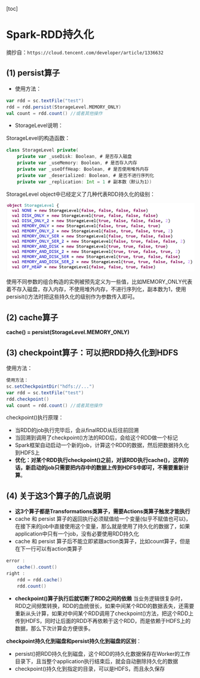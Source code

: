 [toc]

# Spark-RDD持久化
摘抄自：`https://cloud.tencent.com/developer/article/1336632`

## (1) persist算子

* 使用方法：

```scala
var rdd = sc.textFile("test")
rdd = rdd.persist(StorageLevel.MEMORY_ONLY)
val count = rdd.count() //或者其他操作
```

* StorageLevel说明：

StorageLevel的构造函数：

```scala
class StorageLevel private(
    private var _useDisk: Boolean, # 是否存入磁盘
    private var _useMemory: Boolean, # 是否存入内存
    private var _useOffHeap: Boolean, # 是否使用堆外内存
    private var _deserialized: Boolean, # 是否不进行序列化
    private var _replication: Int = 1 # 副本数（默认为1）)
```

StorageLevel object中已经定义了几种代表RDD持久化的级别：

![](assets/markdown-img-paste-20200729174154312.png)

使用不同参数的组合构造的实例被预先定义为一些值，比如MEMORY_ONLY代表着不存入磁盘，存入内存，不使用堆外内存，不进行序列化，副本数为1，使用persisit()方法时把这些持久化的级别作为参数传入即可。

## (2) cache算子

**cache() = persist(StorageLevel.MEMORY_ONLY)**

## (3) checkpoint算子：可以把RDD持久化到HDFS

使用方法：

```scala
使用方法：
sc.setCheckpointDir("hdfs://...")
var rdd = sc.textFile("test")
rdd.checkpoint()
val count = rdd.count() //或者其他操作
```

checkpoint()执行原理：

* 当RDD的job执行完毕后，会从finalRDD从后往前回溯    
* 当回溯到调用了checkpoint()方法的RDD后，会给这个RDD做一个标记    
* Spark框架自动启动一个新的job，计算这个RDD的数据，然后把数据持久化到HDFS上    
* **优化：对某个RDD执行checkpoint()之前，对该RDD执行cache()，这样的话，新启动的job只需要把内存中的数据上传到HDFS中即可，不需要重新计算**。

## (4) 关于这3个算子的几点说明

* **这3个算子都是Transformations类算子，需要Actions类算子触发才能执行**    
* cache 和 persist 算子的返回执行必须赋值给一个变量(似乎不赋值也可以)，在接下来的job中直接使用这个变量，那么就是使用了持久化的数据了，如果application中只有一个job，没有必要使用RDD持久化    
* cache 和 persist 算子后不能立即紧跟action类算子，比如count算子，但是在下一行可以有action类算子

```scala
error : 
    cache().count()  
right : 
    rdd = rdd.cache()   
    rdd.count()
```

* **checkpoint()算子执行后就切断了RDD之间的依赖**
 当业务逻辑很复杂时，RDD之间频繁转换，RDD的血统很长，如果中间某个RDD的数据丢失，还需要重新从头计算，如果对中间某个RDD调用了checkpoint()方法，把这个RDD上传到HDFS，同时让后面的RDD不再依赖于这个RDD，而是依赖于HDFS上的数据，那么下次计算会方便很多。    


**checkpoint持久化到磁盘和persist持久化到磁盘的区别**：

* persist()把RDD持久化到磁盘，这个RDD的持久化数据保存在Worker的工作目录下，且当整个application执行结束后，就会自动删除持久化的数据    
* checkpoint()持久化到指定的目录，可以是HDFS，而且永久保存


